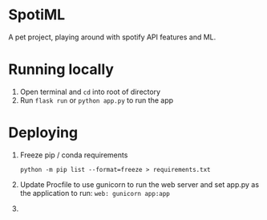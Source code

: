 # SpotiML

A pet project, playing around with spotify API features and ML.


# Running locally
1. Open terminal and `cd` into root of directory 
2. Run `flask run` or `python app.py` to run the app 

# Deploying 

1. Freeze pip / conda requirements 
    ```
    python -m pip list --format=freeze > requirements.txt
    ```

2. Update Procfile to use gunicorn to run the web server and set app.py as the application to run: `web: gunicorn app:app`

3. 